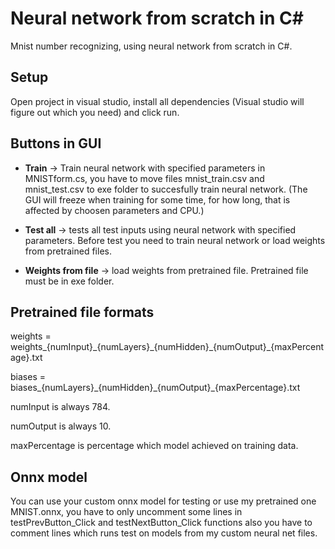 # Neural network from scratch in C#
Mnist number recognizing, using neural network from scratch in C#.

## Setup
Open project in visual studio, install all dependencies (Visual studio will figure out which you need) and click run.

## Buttons in GUI
- **Train** -> Train neural network with specified parameters in MNISTform.cs, you have to move files mnist_train.csv and mnist_test.csv to exe folder to succesfully train neural network. (The GUI will freeze when training for some time, for how long, that is affected by choosen parameters and CPU.)

- **Test all** -> tests all test inputs using neural network with specified parameters. Before test you need to train neural network or load weights from pretrained files.

- **Weights from file** -> load weights from pretrained file. Pretrained file must be in exe folder.

## Pretrained file formats
weights = weights\_{numInput}\_{numLayers}\_{numHidden}\_{numOutput}\_{maxPercentage}.txt

biases = biases\_{numLayers}\_{numHidden}\_{numOutput}\_{maxPercentage}.txt

numInput is always 784.

numOutput is always 10.

maxPercentage is percentage which model achieved on training data.

## Onnx model
You can use your custom onnx model for testing or use my pretrained one MNIST.onnx, you have to only uncomment some lines in testPrevButton_Click and testNextButton_Click functions also you have to comment lines which runs test on models from my custom neural net files.
